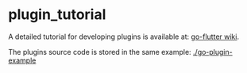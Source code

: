 # plugin_tutorial

A detailed tutorial for developing plugins is available at: [go-flutter wiki](https://github.com/go-flutter-desktop/go-flutter/wiki/Implement-a-plugin).

The plugins source code is stored in the same example: [./go-plugin-example](./go-plugin-example)
